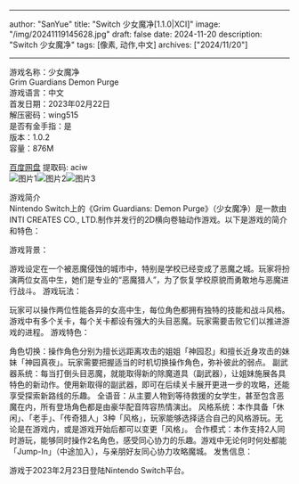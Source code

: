 
---
author: "SanYue"
title: "Switch 少女魔净[1.1.0|XCI]"
image: "/img/20241119145628.jpg"
draft: false
date: 2024-11-20
description: "Switch 少女魔净"
tags: [像素, 动作,中文]
archives: ["2024/11/20"]

---

游戏名称：少女魔净   
Grim Guardians Demon Purge    
游戏语言：中文  
首发日期：2023年02月22日  
解压密码：wing515  
是否有金手指：是  
版本：1.0.2   
容量：876M

[百度网盘](https://pan.baidu.com/s/19hHZceDExzuWRp7VAZwsbA) 提取码: aciw  
![图片1](/img/36a1ae.jpg)![图片2](/img/d3fc171.jpg)![图片3](/img/7599cfe.jpg)  

游戏简介  
Nintendo Switch上的《Grim Guardians: Demon Purge》（少女魔净）是一款由INTI CREATES CO., LTD.制作并发行的2D横向卷轴动作游戏。以下是游戏的简介和特色：

游戏背景：

游戏设定在一个被恶魔侵蚀的城市中，特别是学校已经变成了恶魔之城。玩家将扮演两位女高中生，她们是专业的“恶魔猎人”，为了恢复学校原貌而勇敢地与恶魔进行战斗。
游戏玩法：

玩家可以操作两位性能各异的女高中生，每位角色都拥有独特的技能和战斗风格。游戏中有多个关卡，每个关卡都设有强大的头目恶魔。玩家需要击败它们以推进游戏的进程。
游戏特色：

角色切换：操作角色分别为擅长远距离攻击的姐姐「神园忍」和擅长近身攻击的妹妹「神园真夜」。玩家需要把握适当的时机切换操作角色，弥补彼此的弱点。
副武器系统：每当打倒头目恶魔，就能取得新的除魔道具（副武器），让姐妹施展各具特色的新动作。使用新取得的副武器，即可在后续关卡展开更进一步的攻略，还能享受探索新路线的乐趣。
全语音：从主要人物到等待救援的女学生，甚至包含恶魔在内，所有登场角色都是由豪华配音阵容热情演出。
风格系统：本作具备「休闲」、「老手」、「传奇猎人」3种「风格」，玩家能够选择适合自己的风格游玩。无论是在游戏内，或是游戏开始后都可以变更「风格」。
合作模式：本作支持2人同时游玩，能够同时操作2名角色，感受同心协力的乐趣。游戏中无论何时何处都能「Jump-In」（中途加入），与亲朋好友同心协力攻略魔城。
发售信息：

游戏于2023年2月23日登陆Nintendo Switch平台。
